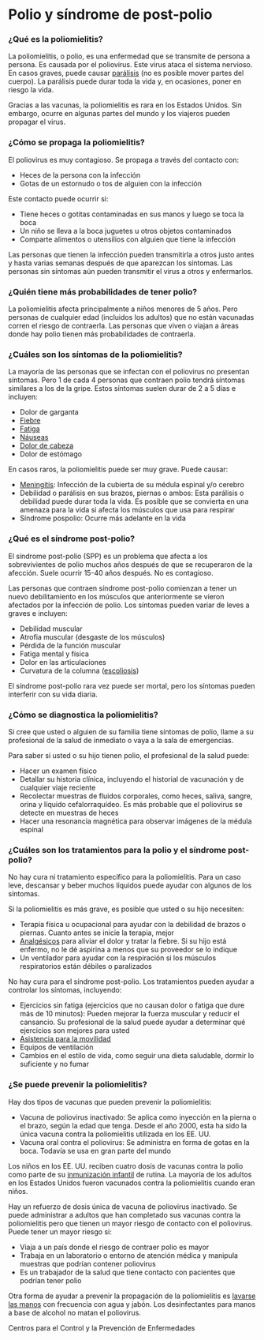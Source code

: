 Polio y síndrome de post-polio
==============================


### ¿Qué es la poliomielitis?


La poliomielitis, o polio, es una enfermedad que se transmite de persona a persona. Es causada por el poliovirus. Este virus ataca el sistema nervioso. En casos graves, puede causar [parálisis](https://medlineplus.gov/spanish/paralysis.html) (no es posible mover partes del cuerpo). La parálisis puede durar toda la vida y, en ocasiones, poner en riesgo la vida.


Gracias a las vacunas, la poliomielitis es rara en los Estados Unidos. Sin embargo, ocurre en algunas partes del mundo y los viajeros pueden propagar el virus.


### ¿Cómo se propaga la poliomielitis?


El poliovirus es muy contagioso. Se propaga a través del contacto con:


* Heces de la persona con la infección
* Gotas de un estornudo o tos de alguien con la infección


Este contacto puede ocurrir si:


* Tiene heces o gotitas contaminadas en sus manos y luego se toca la boca
* Un niño se lleva a la boca juguetes u otros objetos contaminados
* Comparte alimentos o utensilios con alguien que tiene la infección


Las personas que tienen la infección pueden transmitirla a otros justo antes y hasta varias semanas después de que aparezcan los síntomas. Las personas sin síntomas aún pueden transmitir el virus a otros y enfermarlos.


### ¿Quién tiene más probabilidades de tener polio?


La poliomielitis afecta principalmente a niños menores de 5 años. Pero personas de cualquier edad (incluidos los adultos) que no están vacunadas corren el riesgo de contraerla. Las personas que viven o viajan a áreas donde hay polio tienen más probabilidades de contraerla.


### ¿Cuáles son los síntomas de la poliomielitis?


La mayoría de las personas que se infectan con el poliovirus no presentan síntomas. Pero 1 de cada 4 personas que contraen polio tendrá síntomas similares a los de la gripe. Estos síntomas suelen durar de 2 a 5 días e incluyen:


* Dolor de garganta
* [Fiebre](https://medlineplus.gov/spanish/fever.html)
* [Fatiga](https://medlineplus.gov/spanish/fatigue.html)
* [Náuseas](https://medlineplus.gov/spanish/nauseaandvomiting.html)
* [Dolor de cabeza](https://medlineplus.gov/spanish/headache.html)
* Dolor de estómago


En casos raros, la poliomielitis puede ser muy grave. Puede causar:


* [Meningitis](https://medlineplus.gov/spanish/meningitis.html): Infección de la cubierta de su médula espinal y/o cerebro
* Debilidad o parálisis en sus brazos, piernas o ambos: Esta parálisis o debilidad puede durar toda la vida. Es posible que se convierta en una amenaza para la vida si afecta los músculos que usa para respirar
* Síndrome pospolio: Ocurre más adelante en la vida


### ¿Qué es el síndrome post-polio?


El síndrome post-polio (SPP) es un problema que afecta a los sobrevivientes de polio muchos años después de que se recuperaron de la afección. Suele ocurrir 15-40 años después. No es contagioso.


Las personas que contraen síndrome post-polio comienzan a tener un nuevo debilitamiento en los músculos que anteriormente se vieron afectados por la infección de polio. Los síntomas pueden variar de leves a graves e incluyen:


* Debilidad muscular
* Atrofia muscular (desgaste de los músculos)
* Pérdida de la función muscular
* Fatiga mental y física
* Dolor en las articulaciones
* Curvatura de la columna ([escoliosis](https://medlineplus.gov/spanish/scoliosis.html))


El síndrome post-polio rara vez puede ser mortal, pero los síntomas pueden interferir con su vida diaria.


### ¿Cómo se diagnostica la poliomielitis?


Si cree que usted o alguien de su familia tiene síntomas de polio, llame a su profesional de la salud de inmediato o vaya a la sala de emergencias.


Para saber si usted o su hijo tienen polio, el profesional de la salud puede:


* Hacer un examen físico
* Detallar su historia clínica, incluyendo el historial de vacunación y de cualquier viaje reciente
* Recolectar muestras de fluidos corporales, como heces, saliva, sangre, orina y líquido cefalorraquídeo. Es más probable que el poliovirus se detecte en muestras de heces
* Hacer una resonancia magnética para observar imágenes de la médula espinal


### ¿Cuáles son los tratamientos para la polio y el síndrome post-polio?


No hay cura ni tratamiento específico para la poliomielitis. Para un caso leve, descansar y beber muchos líquidos puede ayudar con algunos de los síntomas.


Si la poliomielitis es más grave, es posible que usted o su hijo necesiten:


* Terapia física u ocupacional para ayudar con la debilidad de brazos o piernas. Cuanto antes se inicie la terapia, mejor
* [Analgésicos](https://medlineplus.gov/spanish/painrelievers.html) para aliviar el dolor y tratar la fiebre. Si su hijo está enfermo, no le dé aspirina a menos que su proveedor se lo indique
* Un ventilador para ayudar con la respiración si los músculos respiratorios están débiles o paralizados


No hay cura para el síndrome post-polio. Los tratamientos pueden ayudar a controlar los síntomas, incluyendo:


* Ejercicios sin fatiga (ejercicios que no causan dolor o fatiga que dure más de 10 minutos): Pueden mejorar la fuerza muscular y reducir el cansancio. Su profesional de la salud puede ayudar a determinar qué ejercicios son mejores para usted
* [Asistencia para la movilidad](https://medlineplus.gov/spanish/mobilityaids.html)
* Equipos de ventilación
* Cambios en el estilo de vida, como seguir una dieta saludable, dormir lo suficiente y no fumar


### ¿Se puede prevenir la poliomielitis?


Hay dos tipos de vacunas que pueden prevenir la poliomielitis:


* Vacuna de poliovirus inactivado: Se aplica como inyección en la pierna o el brazo, según la edad que tenga. Desde el año 2000, esta ha sido la única vacuna contra la poliomielitis utilizada en los EE. UU.
* Vacuna oral contra el poliovirus: Se administra en forma de gotas en la boca. Todavía se usa en gran parte del mundo


Los niños en los EE. UU. reciben cuatro dosis de vacunas contra la polio como parte de su [inmunización infantil](https://medlineplus.gov/spanish/childhoodvaccines.html) de rutina. La mayoría de los adultos en los Estados Unidos fueron vacunados contra la poliomielitis cuando eran niños.


Hay un refuerzo de dosis única de vacuna de poliovirus inactivado. Se puede administrar a adultos que han completado sus vacunas contra la poliomielitis pero que tienen un mayor riesgo de contacto con el poliovirus. Puede tener un mayor riesgo si:


* Viaja a un país donde el riesgo de contraer polio es mayor
* Trabaja en un laboratorio o entorno de atención médica y manipula muestras que podrían contener poliovirus
* Es un trabajador de la salud que tiene contacto con pacientes que podrían tener polio


Otra forma de ayudar a prevenir la propagación de la poliomielitis es [lavarse las manos](https://medlineplus.gov/spanish/germsandhygiene.html) con frecuencia con agua y jabón. Los desinfectantes para manos a base de alcohol no matan el poliovirus.


Centros para el Control y la Prevención de Enfermedades

